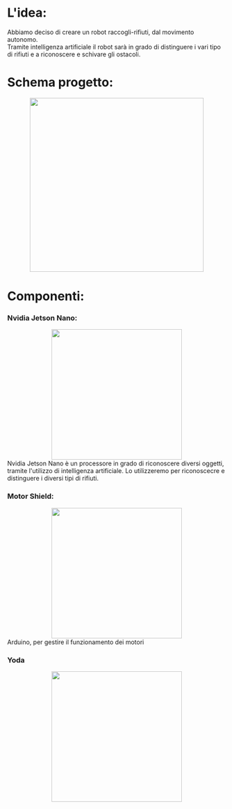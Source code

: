 # L'idea: 

<div> 
    Abbiamo deciso di creare un robot raccogli-rifiuti, dal movimento autonomo. <br>
    Tramite intelligenza  artificiale il robot sarà in grado di distinguere i vari tipo di rifiuti e a riconoscere e schivare gli ostacoli.
</div>

# Schema progetto:

<div align="center">
    <img src="immagini_readme/Schema_hardware.png" width="400">
</div>

# Componenti:

### Nvidia Jetson Nano:
<div align="center">
     <img src="immagini_readme/jetson_nano_scatola.jpg" width="300">
</div>
<div>
    Nvidia Jetson Nano è un processore in grado di riconoscere diversi oggetti, tramite l'utilizzo di intelligenza artificiale.
    Lo utilizzeremo per riconoscecre e distinguere i diversi tipi di rifiuti.
</div>

### Motor Shield:
<div align="center">
  <img src="immagini_readme/motor_shield.jpg" width="300">
</div>
<div>
    Arduino, per gestire il funzionamento dei motori       
</div>

### Yoda
<div align="center">
    <img src="immagini_readme/motor_shield.jpg" width="300">
</div>
 
